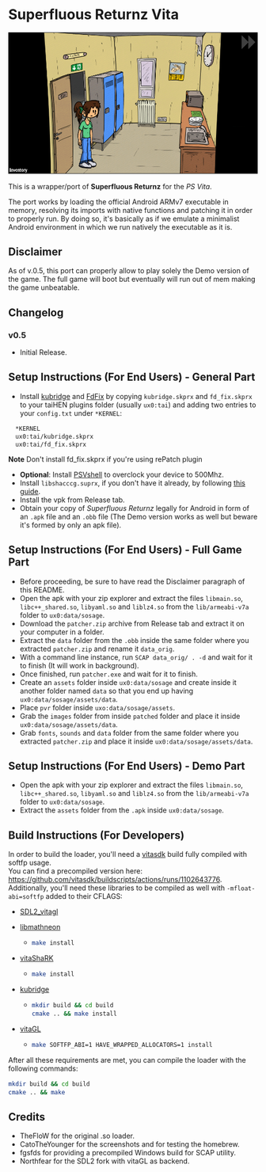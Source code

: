 # Superfluous Returnz Vita

<p align="center"><img src="./screenshots/game.png"></p>

This is a wrapper/port of <b>Superfluous Returnz</b> for the *PS Vita*.

The port works by loading the official Android ARMv7 executable in memory, resolving its imports with native functions and patching it in order to properly run.
By doing so, it's basically as if we emulate a minimalist Android environment in which we run natively the executable as it is.

## Disclaimer

As of v.0.5, this port can properly allow to play solely the Demo version of the game. The full game will boot but eventually will run out of mem making the game unbeatable.

## Changelog

### v0.5

- Initial Release.

## Setup Instructions (For End Users) - General Part

- Install [kubridge](https://github.com/TheOfficialFloW/kubridge/releases/) and [FdFix](https://github.com/TheOfficialFloW/FdFix/releases/) by copying `kubridge.skprx` and `fd_fix.skprx` to your taiHEN plugins folder (usually `ux0:tai`) and adding two entries to your `config.txt` under `*KERNEL`:
  
```
  *KERNEL
  ux0:tai/kubridge.skprx
  ux0:tai/fd_fix.skprx
```

**Note** Don't install fd_fix.skprx if you're using rePatch plugin

- **Optional**: Install [PSVshell](https://github.com/Electry/PSVshell/releases) to overclock your device to 500Mhz.
- Install `libshacccg.suprx`, if you don't have it already, by following [this guide](https://samilops2.gitbook.io/vita-troubleshooting-guide/shader-compiler/extract-libshacccg.suprx).
- Install the vpk from Release tab.
- Obtain your copy of *Superfluous Returnz* legally for Android in form of an `.apk` file and an `.obb` file (The Demo version works as well but beware it's formed by only an apk file).

## Setup Instructions (For End Users) - Full Game Part
- Before proceeding, be sure to have read the Disclaimer paragraph of this README.
- Open the apk with your zip explorer and extract the files `libmain.so`, `libc++_shared.so`, `libyaml.so` and `liblz4.so` from the `lib/armeabi-v7a` folder to `ux0:data/sosage`. 
- Download the `patcher.zip` archive from Release tab and extract it on your computer in a folder.
- Extract the `data` folder from the `.obb` inside the same folder where you extracted `patcher.zip` and rename it `data_orig`.
- With a command line instance, run `SCAP data_orig/ . -d` and wait for it to finish (It will work in background).
- Once finished, run `patcher.exe` and wait for it to finish.
- Create an `assets` folder inside `ux0:data/sosage` and create inside it another folder named `data` so that you end up having `ux0:data/sosage/assets/data`.
- Place `pvr` folder inside `uxo:data/sosage/assets`.
- Grab the `images` folder from inside `patched` folder and place it inside `ux0:data/sosage/assets/data`.
- Grab `fonts`, `sounds` and `data` folder from the same folder where you extracted `patcher.zip` and place it inside `ux0:data/sosage/assets/data`.

## Setup Instructions (For End Users) - Demo Part
- Open the apk with your zip explorer and extract the files `libmain.so`, `libc++_shared.so`, `libyaml.so` and `liblz4.so` from the `lib/armeabi-v7a` folder to `ux0:data/sosage`. 
- Extract the `assets` folder from the `.apk` inside `ux0:data/sosage`.

## Build Instructions (For Developers)

In order to build the loader, you'll need a [vitasdk](https://github.com/vitasdk) build fully compiled with softfp usage.  
You can find a precompiled version here: https://github.com/vitasdk/buildscripts/actions/runs/1102643776.  
Additionally, you'll need these libraries to be compiled as well with `-mfloat-abi=softfp` added to their CFLAGS:

- [SDL2_vitagl](https://github.com/Northfear/SDL/tree/vitagl)

- [libmathneon](https://github.com/Rinnegatamante/math-neon)

  - ```bash
    make install
    ```

- [vitaShaRK](https://github.com/Rinnegatamante/vitaShaRK)

  - ```bash
    make install
    ```

- [kubridge](https://github.com/TheOfficialFloW/kubridge)

  - ```bash
    mkdir build && cd build
    cmake .. && make install
    ```

- [vitaGL](https://github.com/Rinnegatamante/vitaGL)

  - ````bash
    make SOFTFP_ABI=1 HAVE_WRAPPED_ALLOCATORS=1 install
    ````

After all these requirements are met, you can compile the loader with the following commands:

```bash
mkdir build && cd build
cmake .. && make
```

## Credits

- TheFloW for the original .so loader.
- CatoTheYounger for the screenshots and for testing the homebrew.
- fgsfds for providing a precompiled Windows build for SCAP utility.
- Northfear for the SDL2 fork with vitaGL as backend.
